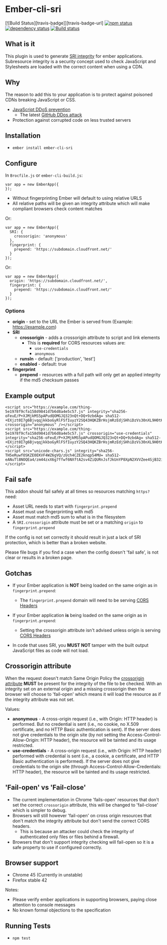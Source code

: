 # Ember-cli-sri
[![Build Status][travis-badge]][travis-badge-url]
[![npm status](http://img.shields.io/npm/v/ember-cli-sri.svg)](https://www.npmjs.org/package/ember-cli-sri)
[![dependency status](https://david-dm.org/jonathanKingston/ember-cli-sri.svg)](https://david-dm.org/jonathanKingston/ember-cli-sri)
[![Build status](https://ci.appveyor.com/api/projects/status/ofw7jyx7cvx4pt7y?svg=true)](https://ci.appveyor.com/project/jonathanKingston/ember-cli-sri)

## What is it
This plugin is used to generate [SRI integrity](http://www.w3.org/TR/SRI/) for ember applications.
Subresource integrity is a security concept used to check JavaScript and Stylesheets are loaded with the correct content when using a CDN.

## Why
The reason to add this to your application is to protect against poisoned CDNs breaking JavaScript or CSS.

- [JavaScript DDoS prevention](https://blog.cloudflare.com/an-introduction-to-javascript-based-ddos/)
  - The latest [GitHub DDos attack](http://googleonlinesecurity.blogspot.co.uk/2015/04/a-javascript-based-ddos-attack-as-seen.html)
- Protection against corrupted code on less trusted servers

## Installation

* `ember install ember-cli-sri`

## Configure

In `Brocfile.js` or `ember-cli-build.js`:
```
var app = new EmberApp({
});
```

- Without fingerprinting Ember will default to using relative URLS
- All relative paths will be given an integrity attribute which will make compliant browsers check content matches

Or:
```
var app = new EmberApp({
  SRI: {
    crossorigin: 'anonymous'
  },
  fingerprint: {
    prepend: 'https://subdomain.cloudfront.net/'
  }
});
```

Or:
```
var app = new EmberApp({
  origin: 'https://subdomain.cloudfront.net/',
  fingerprint: {
    prepend: 'https://subdomain.cloudfront.net/'
  }
});
```

### Options

- **origin** - set to the URL the Ember is served from (Example: https://example.com)
- **SRI**
  - **crossorigin** - adds a crossorigin attribute to script and link elements
      - This is **required** for CORS resources values are:
          - `use-credentials`
          - `anonymous`
  - **runsIn** - default: ['production', 'test']
  - **enabled** - default: true
- **fingerprint**
  - **prepend** - resources with a full path will only get an applied integrity if the md5 checksum passes

## Example output

```
<script src="https://example.com/thing-5e1978f9cfa158d9841d7b6d8a4e5c57.js" integrity="sha256-oFeuE/P+XJMjkMS5pAPudQOMGJQ323nQt+DQ+9zbdAg= sha512-+EXjzt0I7g6BjvqqjkkboGyRlFSfIuyzY2SQ43HQKZBrHsjmRzEdjSHhiDzVs30nXL9H0tKw6WbMPc6RfzUumQ==" crossorigin="anonymous" /></script>
<script src="https://example.com/thing-5e1978f9cfa158d9841d7b6d8a4e5c57.js" crossorigin="use-credentials"  integrity="sha256-oFeuE/P+XJMjkMS5pAPudQOMGJQ323nQt+DQ+9zbdAg= sha512-+EXjzt0I7g6BjvqqjkkboGyRlFSfIuyzY2SQ43HQKZBrHsjmRzEdjSHhiDzVs30nXL9H0tKw6WbMPc6RfzUumQ=="/></script>
<script src="unicode-chars.js" integrity="sha256-TH5eRuwfOSKZE0EKVF4WZ6gVQ/zUch4CZE2knqpS4MU= sha512-eANuTl8NOQEa4/zm44zxX6g7ffwf6NXftA2sv4ZiQURnJsfJkUnYP8XpN2XVVZee4SjB32i28WM6trs9HVgQmA=="/></script>
```

## Fail safe

This addon should fail safely at all times so resources matching `https?` need:

- Asset URL needs to start with `fingerprint.prepend`
- Asset must use fingerprinting with md5
- Asset must match md5 sum to what is in the filesystem
- A `SRI.crossorigin` attribute must be set or a matching `origin` to `fingerprint.prepend`

If the config is not set correctly it should result in just a lack of SRI protection, which is better than a broken website.

Please file bugs if you find a case when the config doesn't 'fail safe', is not clear or results in a broken page.

## Gotchas

- If your Ember application is **NOT** being loaded on the same origin as in `fingerprint.prepend`:
  - The `fingerprint.prepend` domain will need to be serving [CORS Headers](http://www.w3.org/TR/cors/)

- If your Ember application **is** being loaded on the same origin as in `fingerprint.prepend`:
  - Setting the crossorigin attribute isn't advised unless origin is serving [CORS Headers](http://www.w3.org/TR/cors/)

- In code that uses SRI, you **MUST NOT** tamper with the built output JavaScript files as code will not load.

## Crossorigin attribute

When the request doesn't match Same Origin Policy the [crossorigin attribute](https://html.spec.whatwg.org/multipage/infrastructure.html#cors-settings-attribute) **MUST** be present for the integrity of the file to be checked.
With an integrity set on an external origin and a missing crossorigin then the browser will choose to 'fail-open' which means it will load the resource as if the integrity attribute was not set.

Values:

- **anonymous** - A cross-origin request (i.e., with Origin: HTTP header) is performed. But no credential is sent (i.e., no cookie, no X.509 certificate, and no HTTP Basic authentication is sent). If the server does not give credentials to the origin site (by not setting the Access-Control-Allow-Origin: HTTP header), the resource will be tainted and its usage restricted.
- **use-credentials** - A cross-origin request (i.e., with Origin: HTTP header) performed with credential is sent (i.e., a cookie, a certificate, and HTTP Basic authentication is performed). If the server does not give credentials to the origin site (through Access-Control-Allow-Credentials: HTTP header), the resource will be tainted and its usage restricted.

## 'Fail-open' vs 'Fail-close'

- The current implementation in Chrome 'fails-open' resources that don't set the correct `crossorigin` attribute, this will be changed to 'fail-close' which is simpler to debug.
- Browsers will still however 'fail-open' on cross origin resources that don't match the integrity attribute but don't send the correct CORS headers.
  - This is because an attacker could check the integrity of authenticated only files or files behind a firewall.
- Browsers that don't support integrity checking will fail-open so it is a safe property to use if configured correctly.

## Browser support

- Chrome 45 (Currently in unstable)
- Firefox stable 42

Notes:
- Please verify ember applications in supporting browsers, paying close attention to console messages
- No known formal objections to the specification

## Running Tests

* `npm test`

